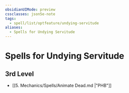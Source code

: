```yaml
---
obsidianUIMode: preview
cssclasses: json5e-note
tags:
  - spell/list/optfeature/undying-servitude
aliases:
  - Spells for Undying Servitude
---
```

# Spells for Undying Servitude

## 3rd Level

- [[5. Mechanics/Spells/Animate Dead.md \|"PHB"]]
